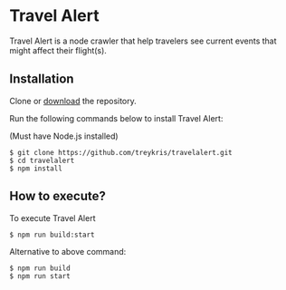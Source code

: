 # Travel Alert
Travel Alert is a node crawler that help travelers see current events that might affect their flight(s).


## Installation

Clone or [download](https://github.com/treykris/travelalert/archive/master.zip) the repository.

Run the following commands below to install Travel Alert:

(Must have Node.js installed)

```
$ git clone https://github.com/treykris/travelalert.git
$ cd travelalert
$ npm install
```

## How to execute?

To execute Travel Alert
```
$ npm run build:start
```

Alternative to above command:
```
$ npm run build
$ npm run start
```
